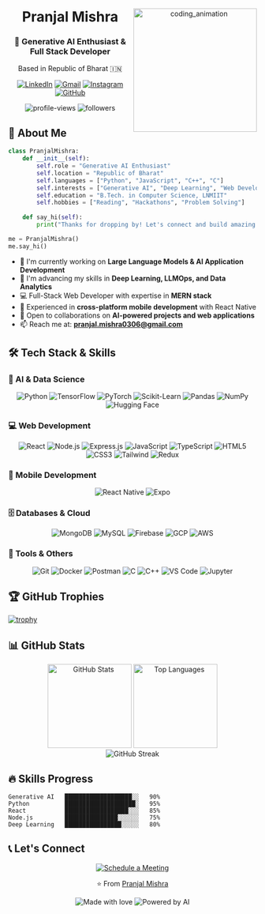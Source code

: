 <div align="center">
  <img src="https://i.pinimg.com/originals/e1/f3/41/e1f3413bf5036045713341394f617225.gif" alt="coding_animation" width="250" align="right">
  
  # Pranjal Mishra
  
  ### 🤖 Generative AI Enthusiast & Full Stack Developer
  
  <p>Based in Republic of Bharat 🇮🇳</p>
  
  [![LinkedIn](https://img.shields.io/badge/LinkedIn-0077B5?style=for-the-badge&logo=linkedin&logoColor=white)](https://www.linkedin.com/in/pranjal-mishra-063b30225/)
  [![Gmail](https://img.shields.io/badge/Gmail-D14836?style=for-the-badge&logo=gmail&logoColor=white)](mailto:pranjal.mishra0306@gmail.com)
  [![Instagram](https://img.shields.io/badge/Instagram-E4405F?style=for-the-badge&logo=instagram&logoColor=white)](https://www.instagram.com/pranjal._.mishra/)
  [![GitHub](https://img.shields.io/badge/GitHub-100000?style=for-the-badge&logo=github&logoColor=white)](https://github.com/trickster03)
</div>

<p align="center">
  <img src="https://komarev.com/ghpvc/?username=trickster03&label=Profile%20views&color=0e75b6&style=flat" alt="profile-views" />
  <img src="https://img.shields.io/github/followers/trickster03?style=social" alt="followers" />
</p>

## 💫 About Me

```python
class PranjalMishra:
    def __init__(self):
        self.role = "Generative AI Enthusiast"
        self.location = "Republic of Bharat"
        self.languages = ["Python", "JavaScript", "C++", "C"]
        self.interests = ["Generative AI", "Deep Learning", "Web Development"]
        self.education = "B.Tech. in Computer Science, LNMIIT"
        self.hobbies = ["Reading", "Hackathons", "Problem Solving"]
        
    def say_hi(self):
        print("Thanks for dropping by! Let's connect and build amazing AI solutions together!")

me = PranjalMishra()
me.say_hi()
```

- 🔭 I'm currently working on **Large Language Models & AI Application Development**
- 🌱 I'm advancing my skills in **Deep Learning, LLMOps, and Data Analytics**
- 💻 Full-Stack Web Developer with expertise in **MERN stack**
- 📱 Experienced in **cross-platform mobile development** with React Native
- 🤝 Open to collaborations on **AI-powered projects and web applications**
- 📫 Reach me at: **pranjal.mishra0306@gmail.com**

## 🛠️ Tech Stack & Skills

### 🧠 AI & Data Science
<p align="center">
  <img src="https://img.shields.io/badge/Python-3776AB?style=for-the-badge&logo=python&logoColor=white" alt="Python"/>
  <img src="https://img.shields.io/badge/TensorFlow-FF6F00?style=for-the-badge&logo=tensorflow&logoColor=white" alt="TensorFlow"/>
  <img src="https://img.shields.io/badge/PyTorch-EE4C2C?style=for-the-badge&logo=pytorch&logoColor=white" alt="PyTorch"/>
  <img src="https://img.shields.io/badge/scikit_learn-F7931E?style=for-the-badge&logo=scikit-learn&logoColor=white" alt="Scikit-Learn"/>
  <img src="https://img.shields.io/badge/Pandas-2C2D72?style=for-the-badge&logo=pandas&logoColor=white" alt="Pandas"/>
  <img src="https://img.shields.io/badge/Numpy-777BB4?style=for-the-badge&logo=numpy&logoColor=white" alt="NumPy"/>
  <img src="https://img.shields.io/badge/Hugging_Face-FFD21E?style=for-the-badge&logo=huggingface&logoColor=black" alt="Hugging Face"/>
</p>

### 💻 Web Development
<p align="center">
  <img src="https://img.shields.io/badge/React-20232A?style=for-the-badge&logo=react&logoColor=61DAFB" alt="React"/>
  <img src="https://img.shields.io/badge/Node.js-339933?style=for-the-badge&logo=nodedotjs&logoColor=white" alt="Node.js"/>
  <img src="https://img.shields.io/badge/Express.js-000000?style=for-the-badge&logo=express&logoColor=white" alt="Express.js"/>
  <img src="https://img.shields.io/badge/JavaScript-F7DF1E?style=for-the-badge&logo=javascript&logoColor=black" alt="JavaScript"/>
  <img src="https://img.shields.io/badge/TypeScript-007ACC?style=for-the-badge&logo=typescript&logoColor=white" alt="TypeScript"/>
  <img src="https://img.shields.io/badge/HTML5-E34F26?style=for-the-badge&logo=html5&logoColor=white" alt="HTML5"/>
  <img src="https://img.shields.io/badge/CSS3-1572B6?style=for-the-badge&logo=css3&logoColor=white" alt="CSS3"/>
  <img src="https://img.shields.io/badge/Tailwind_CSS-38B2AC?style=for-the-badge&logo=tailwind-css&logoColor=white" alt="Tailwind"/>
  <img src="https://img.shields.io/badge/Redux-593D88?style=for-the-badge&logo=redux&logoColor=white" alt="Redux"/>
</p>

### 📱 Mobile Development
<p align="center">
  <img src="https://img.shields.io/badge/React_Native-20232A?style=for-the-badge&logo=react&logoColor=61DAFB" alt="React Native"/>
  <img src="https://img.shields.io/badge/Expo-000020?style=for-the-badge&logo=expo&logoColor=white" alt="Expo"/>
</p>

### 🗄️ Databases & Cloud
<p align="center">
  <img src="https://img.shields.io/badge/MongoDB-4EA94B?style=for-the-badge&logo=mongodb&logoColor=white" alt="MongoDB"/>
  <img src="https://img.shields.io/badge/MySQL-005C84?style=for-the-badge&logo=mysql&logoColor=white" alt="MySQL"/>
  <img src="https://img.shields.io/badge/Firebase-FFCA28?style=for-the-badge&logo=firebase&logoColor=black" alt="Firebase"/>
  <img src="https://img.shields.io/badge/GCP-4285F4?style=for-the-badge&logo=google-cloud&logoColor=white" alt="GCP"/>
  <img src="https://img.shields.io/badge/AWS-232F3E?style=for-the-badge&logo=amazon-aws&logoColor=white" alt="AWS"/>
</p>

### 🔧 Tools & Others
<p align="center">
  <img src="https://img.shields.io/badge/Git-F05032?style=for-the-badge&logo=git&logoColor=white" alt="Git"/>
  <img src="https://img.shields.io/badge/Docker-2CA5E0?style=for-the-badge&logo=docker&logoColor=white" alt="Docker"/>
  <img src="https://img.shields.io/badge/Postman-FF6C37?style=for-the-badge&logo=Postman&logoColor=white" alt="Postman"/>
  <img src="https://img.shields.io/badge/C-00599C?style=for-the-badge&logo=c&logoColor=white" alt="C"/>
  <img src="https://img.shields.io/badge/C%2B%2B-00599C?style=for-the-badge&logo=c%2B%2B&logoColor=white" alt="C++"/>
  <img src="https://img.shields.io/badge/VSCode-0078D4?style=for-the-badge&logo=visual%20studio%20code&logoColor=white" alt="VS Code"/>
  <img src="https://img.shields.io/badge/Jupyter-F37626.svg?&style=for-the-badge&logo=Jupyter&logoColor=white" alt="Jupyter"/>
</p>

## 🏆 GitHub Trophies
[![trophy](https://github-profile-trophy.vercel.app/?username=trickster03&theme=dracula&column=7&margin-w=15&margin-h=15)](https://github.com/ryo-ma/github-profile-trophy)

## 📊 GitHub Stats

<div align="center">
  <img src="https://github-readme-stats.vercel.app/api?username=trickster03&show_icons=true&theme=radical" alt="GitHub Stats" height="170"/>
  <img src="https://github-readme-stats.vercel.app/api/top-langs/?username=trickster03&layout=compact&theme=radical" alt="Top Languages" height="170"/>
</div>

<div align="center">
  <img src="https://github-readme-streak-stats.herokuapp.com/?user=trickster03&theme=radical" alt="GitHub Streak"/>
</div>

## 🔥 Skills Progress

```text
Generative AI   ███████████████████░░   90%
Python          ████████████████████░   95%
React           ██████████████████░░░   85%
Node.js         ███████████████░░░░░░   75%
Deep Learning   ████████████████░░░░░   80%
```

## 📞 Let's Connect

<div align="center">
  <a href="https://calendly.com/your-username">
    <img src="https://img.shields.io/badge/Schedule%20a%20Meeting-4285F4?style=for-the-badge&logo=google-calendar&logoColor=white" alt="Schedule a Meeting"/>
  </a>
</div>

<div align="center">
  <p>⭐️ From <a href="https://github.com/trickster03">Pranjal Mishra</a></p>
  <p>
    <img src="https://img.shields.io/badge/Made%20with-❤️-red.svg" alt="Made with love"/>
    <img src="https://img.shields.io/badge/Powered%20by-AI-blue.svg" alt="Powered by AI"/>
  </p>
</div>
